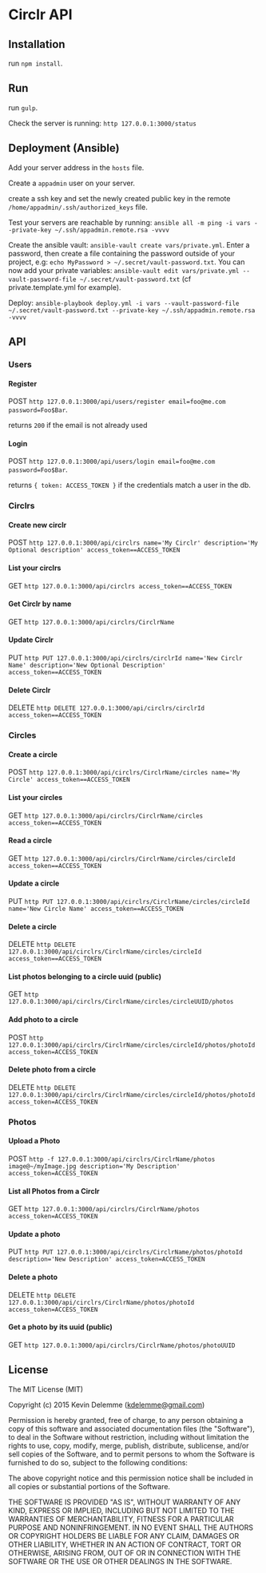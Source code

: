# Circlr API

## Installation

run `npm install`.

## Run

run `gulp`. 

Check the server is running: `http 127.0.0.1:3000/status`

## Deployment (Ansible)

Add your server address in the `hosts` file.

Create a `appadmin` user on your server.

create a ssh key and set the newly created public key in the remote `/home/appadmin/.ssh/authorized_keys` file.

Test your servers are reachable by running: `ansible all -m ping -i vars --private-key ~/.ssh/appadmin.remote.rsa -vvvv`

Create the ansible vault: `ansible-vault create vars/private.yml`. 
Enter a password, then create a file containing the password outside of your project, e.g: `echo MyPassword > ~/.secret/vault-password.txt`.
You can now add your private variables: `ansible-vault edit vars/private.yml --vault-password-file ~/.secret/vault-password.txt` (cf private.template.yml for example).

Deploy: `ansible-playbook deploy.yml -i vars --vault-password-file ~/.secret/vault-password.txt --private-key ~/.ssh/appadmin.remote.rsa -vvvv`


## API

### Users

#### Register

POST `http 127.0.0.1:3000/api/users/register email=foo@me.com password=Foo$Bar`. 

returns `200` if the email is not already used

#### Login

POST `http 127.0.0.1:3000/api/users/login email=foo@me.com password=Foo$Bar`.

returns `{ token: ACCESS_TOKEN }` if the credentials match a user in the db.

### Circlrs

#### Create new circlr

POST `http 127.0.0.1:3000/api/circlrs name='My Circlr' description='My Optional description' access_token==ACCESS_TOKEN`

#### List your circlrs

GET `http 127.0.0.1:3000/api/circlrs access_token==ACCESS_TOKEN`

#### Get Circlr by name

GET `http 127.0.0.1:3000/api/circlrs/CirclrName`

#### Update Circlr

PUT `http PUT 127.0.0.1:3000/api/circlrs/circlrId name='New Circlr Name' description='New Optional Description' access_token==ACCESS_TOKEN`

#### Delete Circlr

DELETE `http DELETE 127.0.0.1:3000/api/circlrs/circlrId access_token==ACCESS_TOKEN`

### Circles

#### Create a circle

POST `http 127.0.0.1:3000/api/circlrs/CirclrName/circles name='My Circle' access_token==ACCESS_TOKEN`

#### List your circles

GET `http 127.0.0.1:3000/api/circlrs/CirclrName/circles access_token==ACCESS_TOKEN`

#### Read a circle

GET `http 127.0.0.1:3000/api/circlrs/CirclrName/circles/circleId access_token==ACCESS_TOKEN`

#### Update a circle

PUT `http PUT 127.0.0.1:3000/api/circlrs/CirclrName/circles/circleId name='New Circle Name' access_token==ACCESS_TOKEN`

#### Delete a circle

DELETE `http DELETE 127.0.0.1:3000/api/circlrs/CirclrName/circles/circleId access_token==ACCESS_TOKEN`

#### List photos belonging to a circle uuid (public)

GET  `http 127.0.0.1:3000/api/circlrs/CirclrName/circles/circleUUID/photos`

#### Add photo to a circle

POST `http 127.0.0.1:3000/api/circlrs/CirclrName/circles/circleId/photos/photoId access_token=ACCESS_TOKEN`

#### Delete photo from a circle

DELETE `http DELETE 127.0.0.1:3000/api/circlrs/CirclrName/circles/circleId/photos/photoId access_token=ACCESS_TOKEN`

### Photos

#### Upload a Photo

POST `http -f 127.0.0.1:3000/api/circlrs/CirclrName/photos image@~/myImage.jpg description='My Description' access_token=ACCESS_TOKEN`

#### List all Photos from a Circlr

GET `http 127.0.0.1:3000/api/circlrs/CirclrName/photos access_token=ACCESS_TOKEN`

#### Update a photo

PUT `http PUT 127.0.0.1:3000/api/circlrs/CirclrName/photos/photoId description='New Description' access_token=ACCESS_TOKEN`

#### Delete a photo

DELETE `http DELETE 127.0.0.1:3000/api/circlrs/CirclrName/photos/photoId access_token=ACCESS_TOKEN`

#### Get a photo by its uuid (public)

GET `http 127.0.0.1:3000/api/circlrs/CirclrName/photos/photoUUID`

## License

The MIT License (MIT)

Copyright (c) 2015 Kevin Delemme (kdelemme@gmail.com)

Permission is hereby granted, free of charge, to any person obtaining a copy of this software and associated documentation files (the "Software"), to deal in the Software without restriction, including without limitation the rights to use, copy, modify, merge, publish, distribute, sublicense, and/or sell copies of the Software, and to permit persons to whom the Software is furnished to do so, subject to the following conditions:

The above copyright notice and this permission notice shall be included in all copies or substantial portions of the Software.

THE SOFTWARE IS PROVIDED "AS IS", WITHOUT WARRANTY OF ANY KIND, EXPRESS OR IMPLIED, INCLUDING BUT NOT LIMITED TO THE WARRANTIES OF MERCHANTABILITY, FITNESS FOR A PARTICULAR PURPOSE AND NONINFRINGEMENT. IN NO EVENT SHALL THE AUTHORS OR COPYRIGHT HOLDERS BE LIABLE FOR ANY CLAIM, DAMAGES OR OTHER LIABILITY, WHETHER IN AN ACTION OF CONTRACT, TORT OR OTHERWISE, ARISING FROM, OUT OF OR IN CONNECTION WITH THE SOFTWARE OR THE USE OR OTHER DEALINGS IN THE SOFTWARE.